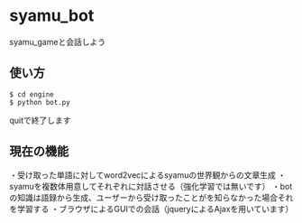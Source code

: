 # syamu_bot
syamu_gameと会話しよう

## 使い方

```
$ cd engine
$ python bot.py
```

quitで終了します

## 現在の機能
・受け取った単語に対してword2vecによるsyamuの世界観からの文章生成
・syamuを複数体用意してそれぞれに対話させる（強化学習では無いです）
・botの知識は語録から生成、ユーザーから受け取ったことがを知らなかった場合それを学習する
・ブラウザによるGUIでの会話（jqueryによるAjaxを用いています）
